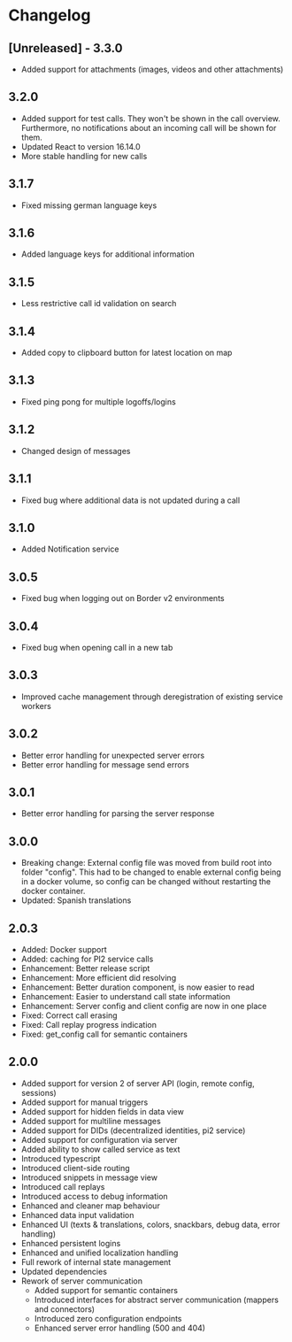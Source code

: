 # Changelog

## [Unreleased] - 3.3.0

* Added support for attachments (images, videos and other attachments)

## 3.2.0

* Added support for test calls. They won't be shown in the call overview. \
Furthermore, no notifications about an incoming call will be shown for them.
* Updated React to version 16.14.0
* More stable handling for new calls

## 3.1.7

* Fixed missing german language keys

## 3.1.6

* Added language keys for additional information

## 3.1.5

* Less restrictive call id validation on search

## 3.1.4

* Added copy to clipboard button for latest location on map

## 3.1.3

* Fixed ping pong for multiple logoffs/logins

## 3.1.2

* Changed design of messages

## 3.1.1

* Fixed bug where additional data is not updated during a call

## 3.1.0

* Added Notification service

## 3.0.5

* Fixed bug when logging out on Border v2 environments

## 3.0.4

* Fixed bug when opening call in a new tab

## 3.0.3

* Improved cache management through deregistration of existing service workers

## 3.0.2

* Better error handling for unexpected server errors
* Better error handling for message send errors

## 3.0.1

* Better error handling for parsing the server response

## 3.0.0

* Breaking change: External config file was moved from build root into folder "config". This had to be changed to enable external config being in a docker volume, so config can be changed without restarting the docker container.
* Updated: Spanish translations

## 2.0.3

* Added: Docker support
* Added: caching for PI2 service calls
* Enhancement: Better release script
* Enhancement: More efficient did resolving
* Enhancement: Better duration component, is now easier to read
* Enhancement: Easier to understand call state information
* Enhancement: Server config and client config are now in one place
* Fixed: Correct call erasing
* Fixed: Call replay progress indication
* Fixed: get_config call for semantic containers

## 2.0.0

* Added support for version 2 of server API (login, remote config, sessions)
* Added support for manual triggers
* Added support for hidden fields in data view
* Added support for multiline messages
* Added support for DIDs (decentralized identities, pi2 service)
* Added support for configuration via server
* Added ability to show called service as text
* Introduced typescript
* Introduced client-side routing
* Introduced snippets in message view
* Introduced call replays
* Introduced access to debug information
* Enhanced and cleaner map behaviour
* Enhanced data input validation
* Enhanced UI (texts & translations, colors, snackbars, debug data, error handling)
* Enhanced persistent logins
* Enhanced and unified localization handling
* Full rework of internal state management
* Updated dependencies
* Rework of server communication
  * Added support for semantic containers
  * Introduced interfaces for abstract server communication (mappers and connectors)
  * Introduced zero configuration endpoints
  * Enhanced server error handling (500 and 404)